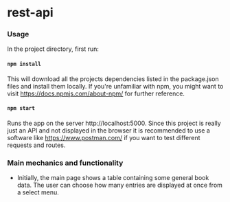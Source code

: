 # rest-api
 
### Usage
In the project directory, first run:

#### `npm install`

This will download all the projects dependencies listed in the package.json files and install them locally. If you're unfamiliar with npm, you might want to visit
https://docs.npmjs.com/about-npm/
for further reference.


#### `npm start`

Runs the app on the server http://localhost:5000. Since this project is really just an API and not displayed in the browser it is recommended to use a software like https://www.postman.com/ if you want to test different requests and routes.

### Main mechanics and functionality

- Initially, the main page shows a table containing some general book data. The user can choose how many entries are displayed at once from a select menu.
